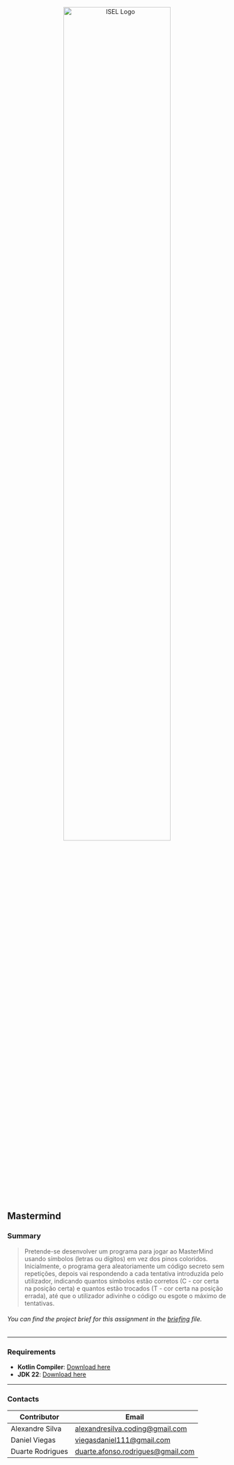 <p align="center">
  <img src="https://www.isel.pt/sites/default/files/001_imagens_isel/Logotipos/logo_ISEL_principal_RGB_PNG.png" alt="ISEL Logo" width="70%">
</p>



## Mastermind

### Summary
> Pretende-se desenvolver um programa para jogar ao MasterMind usando símbolos (letras ou dígitos) em vez dos
pinos coloridos.
Inicialmente, o programa gera aleatoriamente um código secreto sem repetições, depois vai respondendo a cada
tentativa introduzida pelo utilizador, indicando quantos símbolos estão corretos (C - cor certa na posição certa) e
quantos estão trocados (T - cor certa na posição errada), até que o utilizador adivinhe o código ou esgote o
máximo de tentativas.
###### You can find the project brief for this assignment in the [briefing](docs/assignment.pdf) file.


---

### **Requirements**
- **Kotlin Compiler**: [Download here](https://kotlinlang.org/docs/command-line.html)
- **JDK 22**: [Download here](https://www.oracle.com/java/technologies/javase/jdk22-archive-downloads.html)

---

### Contacts

| Contributor        | Email                      |
|--------------------|----------------------------|
| Alexandre Silva    | alexandresilva.coding@gmail.com     |
| Daniel Viegas      | viegasdaniel111@gmail.com       |
| Duarte Rodrigues   | duarte.afonso.rodrigues@gmail.com    |

